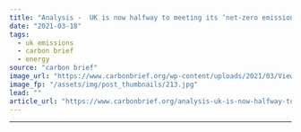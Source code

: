 ```yaml
---
title: "Analysis -  UK is now halfway to meeting its ‘net-zero emissions’ target"
date: "2021-03-18"
tags: 
  - uk emissions
  - carbon brief
  - energy
source: "carbon brief"
image_url: "https://www.carbonbrief.org/wp-content/uploads/2021/03/View-of-the-British-Isles-from-space-107x71.jpg"
image_fp: "/assets/img/post_thumbnails/213.jpg"
lead: ""
article_url: "https://www.carbonbrief.org/analysis-uk-is-now-halfway-to-meeting-its-net-zero-emissions-target"
---
```


---
